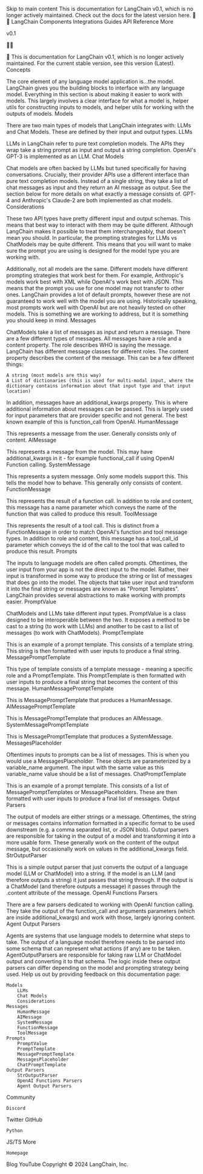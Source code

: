
Skip to main content
This is documentation for LangChain v0.1, which is no longer actively maintained. Check out the docs for the latest version here.
🦜️🔗 LangChain
Components
Integrations
Guides
API Reference
More

v0.1

🦜️🔗

💬
This is documentation for LangChain v0.1, which is no longer actively maintained.
For the current stable version, see this version (Latest).
Concepts

The core element of any language model application is...the model. LangChain gives you the building blocks to interface with any language model. Everything in this section is about making it easier to work with models. This largely involves a clear interface for what a model is, helper utils for constructing inputs to models, and helper utils for working with the outputs of models.
Models

There are two main types of models that LangChain integrates with: LLMs and Chat Models. These are defined by their input and output types.
LLMs

LLMs in LangChain refer to pure text completion models. The APIs they wrap take a string prompt as input and output a string completion. OpenAI's GPT-3 is implemented as an LLM.
Chat Models

Chat models are often backed by LLMs but tuned specifically for having conversations. Crucially, their provider APIs use a different interface than pure text completion models. Instead of a single string, they take a list of chat messages as input and they return an AI message as output. See the section below for more details on what exactly a message consists of. GPT-4 and Anthropic's Claude-2 are both implemented as chat models.
Considerations

These two API types have pretty different input and output schemas. This means that best way to interact with them may be quite different. Although LangChain makes it possible to treat them interchangeably, that doesn't mean you should. In particular, the prompting strategies for LLMs vs ChatModels may be quite different. This means that you will want to make sure the prompt you are using is designed for the model type you are working with.

Additionally, not all models are the same. Different models have different prompting strategies that work best for them. For example, Anthropic's models work best with XML while OpenAI's work best with JSON. This means that the prompt you use for one model may not transfer to other ones. LangChain provides a lot of default prompts, however these are not guaranteed to work well with the model you are using. Historically speaking, most prompts work well with OpenAI but are not heavily tested on other models. This is something we are working to address, but it is something you should keep in mind.
Messages

ChatModels take a list of messages as input and return a message. There are a few different types of messages. All messages have a role and a content property. The role describes WHO is saying the message. LangChain has different message classes for different roles. The content property describes the content of the message. This can be a few different things:

    A string (most models are this way)
    A List of dictionaries (this is used for multi-modal input, where the dictionary contains information about that input type and that input location)

In addition, messages have an additional_kwargs property. This is where additional information about messages can be passed. This is largely used for input parameters that are provider specific and not general. The best known example of this is function_call from OpenAI.
HumanMessage

This represents a message from the user. Generally consists only of content.
AIMessage

This represents a message from the model. This may have additional_kwargs in it - for example functional_call if using OpenAI Function calling.
SystemMessage

This represents a system message. Only some models support this. This tells the model how to behave. This generally only consists of content.
FunctionMessage

This represents the result of a function call. In addition to role and content, this message has a name parameter which conveys the name of the function that was called to produce this result.
ToolMessage

This represents the result of a tool call. This is distinct from a FunctionMessage in order to match OpenAI's function and tool message types. In addition to role and content, this message has a tool_call_id parameter which conveys the id of the call to the tool that was called to produce this result.
Prompts

The inputs to language models are often called prompts. Oftentimes, the user input from your app is not the direct input to the model. Rather, their input is transformed in some way to produce the string or list of messages that does go into the model. The objects that take user input and transform it into the final string or messages are known as "Prompt Templates". LangChain provides several abstractions to make working with prompts easier.
PromptValue

ChatModels and LLMs take different input types. PromptValue is a class designed to be interoperable between the two. It exposes a method to be cast to a string (to work with LLMs) and another to be cast to a list of messages (to work with ChatModels).
PromptTemplate

This is an example of a prompt template. This consists of a template string. This string is then formatted with user inputs to produce a final string.
MessagePromptTemplate

This type of template consists of a template message - meaning a specific role and a PromptTemplate. This PromptTemplate is then formatted with user inputs to produce a final string that becomes the content of this message.
HumanMessagePromptTemplate

This is MessagePromptTemplate that produces a HumanMessage.
AIMessagePromptTemplate

This is MessagePromptTemplate that produces an AIMessage.
SystemMessagePromptTemplate

This is MessagePromptTemplate that produces a SystemMessage.
MessagesPlaceholder

Oftentimes inputs to prompts can be a list of messages. This is when you would use a MessagesPlaceholder. These objects are parameterized by a variable_name argument. The input with the same value as this variable_name value should be a list of messages.
ChatPromptTemplate

This is an example of a prompt template. This consists of a list of MessagePromptTemplates or MessagePlaceholders. These are then formatted with user inputs to produce a final list of messages.
Output Parsers

The output of models are either strings or a message. Oftentimes, the string or messages contains information formatted in a specific format to be used downstream (e.g. a comma separated list, or JSON blob). Output parsers are responsible for taking in the output of a model and transforming it into a more usable form. These generally work on the content of the output message, but occasionally work on values in the additional_kwargs field.
StrOutputParser

This is a simple output parser that just converts the output of a language model (LLM or ChatModel) into a string. If the model is an LLM (and therefore outputs a string) it just passes that string through. If the output is a ChatModel (and therefore outputs a message) it passes through the .content attribute of the message.
OpenAI Functions Parsers

There are a few parsers dedicated to working with OpenAI function calling. They take the output of the function_call and arguments parameters (which are inside additional_kwargs) and work with those, largely ignoring content.
Agent Output Parsers

Agents are systems that use language models to determine what steps to take. The output of a language model therefore needs to be parsed into some schema that can represent what actions (if any) are to be taken. AgentOutputParsers are responsible for taking raw LLM or ChatModel output and converting it to that schema. The logic inside these output parsers can differ depending on the model and prompting strategy being used.
Help us out by providing feedback on this documentation page:

    Models
        LLMs
        Chat Models
        Considerations
    Messages
        HumanMessage
        AIMessage
        SystemMessage
        FunctionMessage
        ToolMessage
    Prompts
        PromptValue
        PromptTemplate
        MessagePromptTemplate
        MessagesPlaceholder
        ChatPromptTemplate
    Output Parsers
        StrOutputParser
        OpenAI Functions Parsers
        Agent Output Parsers

Community

    Discord

Twitter
GitHub

    Python

JS/TS
More

    Homepage

Blog
YouTube
Copyright © 2024 LangChain, Inc.
